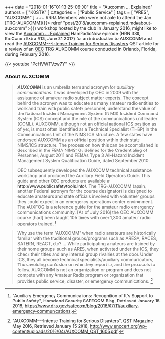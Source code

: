 +++
date = "2018-01-16T01:13:25-06:00"
title = "Auxcomm ... Explained"
authors = [ "K0STK" ]
categories = [ "Public Service" ]
tags = [ "ARES", "AUXCOMM" ]
+++
RRRA Members who were not able to attend the Jan
[TRG-AUXCOMM]({{< relref "post/2018/auxcomm-explained.md#about-auxcomm" >}})
workshop hosted by the club in January 2016, might like to view the 
[Auxcomm ... Explained](https://www.youtube.com/watch?v=PcHVWTVzw7Y&list=PL24Rak2jsMJRnG5zKTeJ7H4vL44lTf_BA&index=7) 
HamRadioNow episode (HRN 330, EmComm Extra #13, June 21 2017) for an
introduction to AUXCOMM and read the
[AUXCOMM---Intense Training for Serious Disasters](http://www.enccert.org/wp-content/uploads/2016/04/AUXCOMM_QST_1605.pdf) QST article for a review of an
[OEC](https://www.dhs.gov/office-emergency-communications)
TRG-AUXCOMM course conducted in Orlando, Florida, during February 2016.

{{< youtube "PcHVWTVzw7Y" >}}

<!--more-->

### About AUXCOMM

>***AUXCOMM*** is an umbrella term and acronym for *auxiliary
>communications*. It was developed by OEC in 2009 with the assistance
>of amateur radio subject matter experts.  The concept behind the acronym was
>to educate as many amateur radio entities to work and train with public
>safety personnel, understand the value of the National Incident Management
>System (NIMS) Incident Command System (ICS) concept and the role of the
>communications unit leader (COML). AUXCOMM, although not an official national
>ICS position as of yet, is most often identified as a Technical Specialist
>(THSP) in the Communications Unit of the NIMS ICS structure.  A few states
>have endorsed AUXCOMM as an official position within their state NIMS/ICS
>structure.  The process on how this can be accomplished is described in the
>FEMA NIMS:  Guidelines for the Credentialing of Personnel, August 2011 and
>FEMAs Type 3 All-Hazard Incident Management System Qualification Guide, dated
>September 2010. 
>
>OEC subsequently developed the AUXCOMM technical assistance workshop and
>produced the Auxiliary Field Operators Guide. This guide and other OEC
>products are available at http://www.publicsafetytools.info/. The TRG-AUXCOMM
>(again, another Federal acronym for the course designator) is designed to
>educate amateurs and state officials involved with volunteer groups they could
>expect in an emergency operations center environment.  The AUXFOG is a
>reference guide for the amateur radio emergency communications community.
>[As of July 2016] the OEC AUXCOMM course [had] been taught 105 times with over 1,300 amateur
>radio operators trained. [^1]

[^1]: "Auxiliary Emergency Communications: Recognition of It's Support to Public Safety", Homeland Security SAFECOM Blog, Retrieved January 15 2018, https://www.dhs.gov/safecom/blog/2016/07/11/auxiliary-emergency-communications.

>Why use the term "AUXCOMM" when
>radio amateurs are historically familiar with the traditional
>groups/programs such as ARES&reg;, RACES, SATERN, REACT, etc? ... While
>participating amateurs are trained by their home groups, such as ARES,
>when activated under the ICS, they check their titles and any internal
>group rivalries at the door. Under ICS, they all become technical
>specialists/auxiliary communicators, Thus avoiding confusion on who they
>report to, and the protocols to follow. AUXCOMM is not an organization
>or program and does not compete with any Amateur Radio program or
>organization that provides public service, disaster, or emergency
>communications. [^2]

[^2]: "AUXCOMM---Intense Training for Serious Disasters", QST Magazine May 2016, Retrieved January 15 2018, http://www.enccert.org/wp-content/uploads/2016/04/AUXCOMM_QST_1605.pdf.


